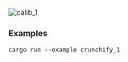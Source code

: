 
![calib_1](https://github.com/keeglunn/experimentsRS/assets/3039282/ea1b72b5-fbd3-4552-a11b-d23e927cd685)


### Examples

`cargo run --example crunchify_1`
